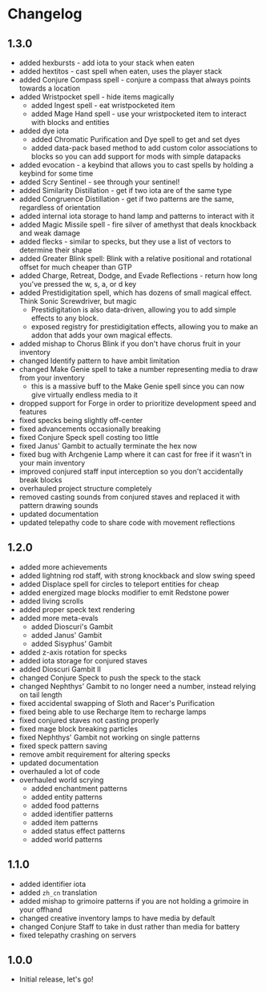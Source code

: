 # Changelog

## 1.3.0
- added hexbursts - add iota to your stack when eaten
- added hextitos - cast spell when eaten, uses the player stack
- added Conjure Compass spell - conjure a compass that always points towards a location
- added Wristpocket spell - hide items magically
    - added Ingest spell - eat wristpocketed item
    - added Mage Hand spell - use your wristpocketed item to interact with blocks and entities
- added dye iota
    - added Chromatic Purification and Dye spell to get and set dyes
    - added data-pack based method to add custom color associations to blocks so you can add support for mods with simple datapacks
- added evocation - a keybind that allows you to cast spells by holding a keybind for some time
- added Scry Sentinel - see through your sentinel!
- added Similarity Distillation - get if two iota are of the same type
- added Congruence Distillation - get if two patterns are the same, regardless of orientation
- added internal iota storage to hand lamp and patterns to interact with it
- added Magic Missile spell - fire silver of amethyst that deals knockback and weak damage
- added flecks - similar to specks, but they use a list of vectors to determine their shape
- added Greater Blink spell: Blink with a relative positional and rotational offset for much cheaper than GTP
- added Charge, Retreat, Dodge, and Evade Reflections - return how long you've pressed the w, s, a, or d key
- added Prestidigitation spell, which has dozens of small magical effect. Think Sonic Screwdriver, but magic
    - Prestidigitation is also data-driven, allowing you to add simple effects to any block.
    - exposed registry for prestidigitation effects, allowing you to make an addon that adds your own magical effects.
- added mishap to Chorus Blink if you don't have chorus fruit in your inventory
- changed Identify pattern to have ambit limitation
- changed Make Genie spell to take a number representing media to draw from your inventory
    - this is a massive buff to the Make Genie spell since you can now give virtually endless media to it
- dropped support for Forge in order to prioritize development speed and features
- fixed specks being slightly off-center
- fixed advancements occasionally breaking
- fixed Conjure Speck spell costing too little
- fixed Janus' Gambit to actually terminate the hex now
- fixed bug with Archgenie Lamp where it can cast for free if it wasn't in your main inventory
- improved conjured staff input interception so you don't accidentally break blocks
- overhauled project structure completely
- removed casting sounds from conjured staves and replaced it with pattern drawing sounds
- updated documentation
- updated telepathy code to share code with movement reflections

## 1.2.0
- added more achievements
- added lightning rod staff, with strong knockback and slow swing speed
- added Displace spell for circles to teleport entities for cheap
- added energized mage blocks modifier to emit Redstone power
- added living scrolls
- added proper speck text rendering
- added more meta-evals
    - added Dioscuri's Gambit
    - added Janus' Gambit
    - added Sisyphus' Gambit
- added z-axis rotation for specks
- added iota storage for conjured staves
- added Dioscuri Gambit II
- changed Conjure Speck to push the speck to the stack
- changed Nephthys' Gambit to no longer need a number, instead relying on tail length
- fixed accidental swapping of Sloth and Racer's Purification
- fixed being able to use Recharge Item to recharge lamps
- fixed conjured staves not casting properly
- fixed mage block breaking particles
- fixed Nephthys' Gambit not working on single patterns
- fixed speck pattern saving
- remove ambit requirement for altering specks
- updated documentation
- overhauled a lot of code
- overhauled world scrying
    - added enchantment patterns
    - added entity patterns
    - added food patterns
    - added identifier patterns
    - added item patterns
    - added status effect patterns
    - added world patterns

## 1.1.0
- added identifier iota
- added `zh_cn` translation
- added mishap to grimoire patterns if you are not holding a grimoire in your offhand
- changed creative inventory lamps to have media by default
- changed Conjure Staff to take in dust rather than media for battery
- fixed telepathy crashing on servers

## 1.0.0
- Initial release, let's go!